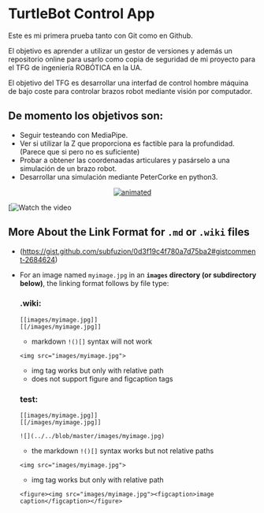 # TurtleBot Control App
Este es mi primera prueba tanto con Git como en Github.

El objetivo es aprender a utilizar un gestor de versiones y además un repositorio online para usarlo como copia de seguridad de mi proyecto para el TFG de ingeniería ROBÓTICA en la UA.

El objetivo del TFG es desarrollar una interfad de control hombre máquina de bajo coste para controlar brazos robot mediante visión por computador.

## De momento los objetivos son:

- Seguir testeando con MediaPipe.
- Ver si utilizar la Z que proporciona es factible para la profundidad. (Parece que si pero no es suficiente)
- Probar a obtener las coordenaadas articulares y pasárselo a una simulación de un brazo robot.
- Desarrollar una simulación mediante PeterCorke en python3.

<p align="center">
  <a href="https://youtu.be/j-LswYOt--s">
    <img src="clip.gif" alt="animated"/>
  </a>
</p>

[![Watch the video](https://youtu.be/<https://youtu.be/j-LswYOt--s>)


## More About the Link Format for `.md` or `.wiki` files

  - (https://gist.github.com/subfuzion/0d3f19c4f780a7d75ba2#gistcomment-2684624)

 - For an image named `myimage.jpg` in an **`images` directory (or subdirectory below)**, the linking format follows by file type:

   ### .wiki:

       [[images/myimage.jpg]]
       [[/images/myimage.jpg]]

     - markdown `!()[]` syntax will not work

     `<img src="images/myimage.jpg">`
    
     - img tag works but only with relative path
     - does not support figure and figcaption tags

   ### test:

       [[images/myimage.jpg]]
       [[/images/myimage.jpg]]

       ![](../../blob/master/images/myimage.jpg)
    
     - the markdown `!()[]` syntax works but not relative paths

     `<img src="images/myimage.jpg">`
    
     - img tag works but only with relative path

     `<figure><img src="images/myimage.jpg"><figcaption>image caption</figcaption></figure>`
